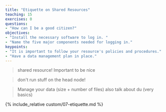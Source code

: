 ```yaml
---
title: "Etiquette on Shared Resources"
teaching: 15
exercises: 0
questions:
- "How can I be a good citizen?"
objectives:
- "Install the necessary software to log in. "
- "Name the five major components needed for logging in."
keypoints:
- "It is important to follow your resource's policies and procedures."  
- "Have a data management plan in place."  
---
```


> shared resource!  Important to be nice

> don't run stuff on the head node!

> Manage your data (size + number of files)
> also talk about du (very basics)

{% include_relative custom/07-etiquette.md %}
